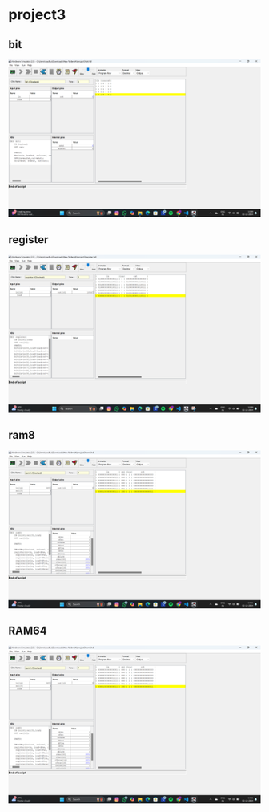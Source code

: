 # project3

## bit

<img src="./Screenshot 2024-12-02 133956.png" />

## register

<img src="./Screenshot 2024-12-02 134907.png" />

## ram8

<img src="./Screenshot 2024-12-02 141117.png" />

## RAM64

<img src="./Screenshot 2024-12-02 141117.png" />